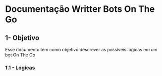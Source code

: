 # Documentação Writter Bots On The Go
## 1- Objetivo
Esse documento tem como objetivo descrever as possíveis lógicas em um bot On The Go
### 1.1 - Lógicas

